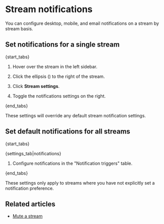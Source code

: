 # Stream notifications

You can configure desktop, mobile, and email notifications on a stream by
stream basis.

## Set notifications for a single stream

{start_tabs}

1. Hover over the stream in the left sidebar.

2. Click the ellipsis (<i class="zulip-icon zulip-icon-ellipsis-v-solid"></i>) to the
   right of the stream.

3. Click **Stream settings**.

4. Toggle the notifications settings on the right.

{end_tabs}

These settings will override any default stream notification settings.

## Set default notifications for all streams

{start_tabs}

{settings_tab|notifications}

1. Configure notifications in the "Notification triggers" table.

{end_tabs}

These settings only apply to streams where you have not
explicitly set a notification preference.

## Related articles

* [Mute a stream](/help/mute-a-stream)
